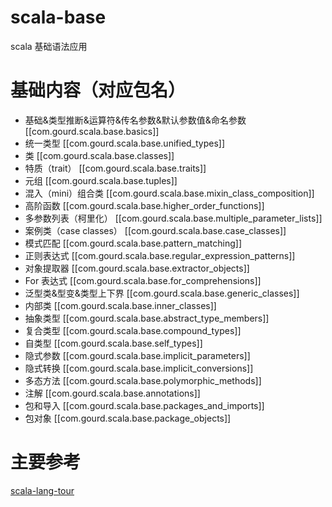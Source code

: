 # scala-base
scala 基础语法应用

# 基础内容（对应包名）
  * 基础&类型推断&运算符&传名参数&默认参数值&命名参数    [[com.gourd.scala.base.basics]]
  * 统一类型                                      [[com.gourd.scala.base.unified_types]]
  * 类                                           [[com.gourd.scala.base.classes]]
  * 特质（trait）                                  [[com.gourd.scala.base.traits]]
  * 元组                                          [[com.gourd.scala.base.tuples]]
  * 混入（mini）组合类                             [[com.gourd.scala.base.mixin_class_composition]]
  * 高阶函数                                      [[com.gourd.scala.base.higher_order_functions]]
  * 多参数列表（柯里化）               [[com.gourd.scala.base.multiple_parameter_lists]]
  * 案例类（case classes）           [[com.gourd.scala.base.case_classes]]
  * 模式匹配                         [[com.gourd.scala.base.pattern_matching]]
  * 正则表达式                       [[com.gourd.scala.base.regular_expression_patterns]]
  * 对象提取器                       [[com.gourd.scala.base.extractor_objects]]
  * For 表达式                      [[com.gourd.scala.base.for_comprehensions]]
  * 泛型类&型变&类型上下界             [[com.gourd.scala.base.generic_classes]]
  * 内部类                           [[com.gourd.scala.base.inner_classes]]
  * 抽象类型                        [[com.gourd.scala.base.abstract_type_members]]
  * 复合类型                        [[com.gourd.scala.base.compound_types]]
  * 自类型                         [[com.gourd.scala.base.self_types]]
  * 隐式参数                      [[com.gourd.scala.base.implicit_parameters]]
  * 隐式转换                      [[com.gourd.scala.base.implicit_conversions]]
  * 多态方法                      [[com.gourd.scala.base.polymorphic_methods]]
  * 注解                          [[com.gourd.scala.base.annotations]]
  * 包和导入                      [[com.gourd.scala.base.packages_and_imports]]
  * 包对象                      [[com.gourd.scala.base.package_objects]]

# 主要参考
[scala-lang-tour](https://docs.scala-lang.org/zh-cn/tour/tour-of-scala.html)